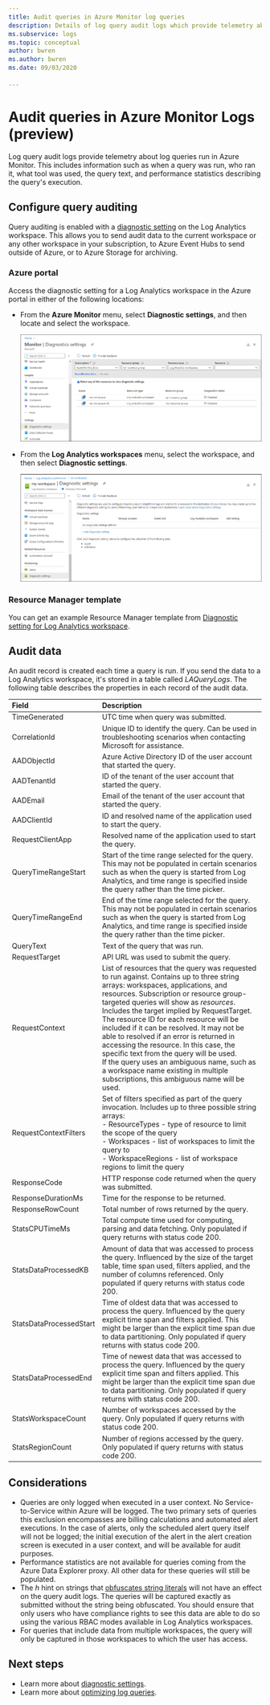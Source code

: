 ```yaml
---
title: Audit queries in Azure Monitor log queries
description: Details of log query audit logs which provide telemetry about log queries run in Azure Monitor.
ms.subservice: logs
ms.topic: conceptual
author: bwren
ms.author: bwren
ms.date: 09/03/2020

---
```


# Audit queries in Azure Monitor Logs (preview)
Log query audit logs provide telemetry about log queries run in Azure Monitor. This includes information such as when a query was run, who ran it, what tool was used, the query text, and performance statistics describing the query's execution.


## Configure query auditing
Query auditing is enabled with a [diagnostic setting](../platform/diagnostic-settings.md) on the Log Analytics workspace. This allows you to send audit data to the current workspace or any other workspace in your subscription, to Azure Event Hubs to send outside of Azure, or to Azure Storage for archiving. 

### Azure portal
Access the diagnostic setting for a Log Analytics workspace in the Azure portal in either of the following locations:

- From the **Azure Monitor** menu, select **Diagnostic settings**, and then locate and select the workspace.

    [![Diagnostic settings Azure Monitor](media/log-query-audit/diagnostic-setting-monitor.png) ](media/log-query-audit/diagnostic-setting-monitor.png#lightbox) 

- From the **Log Analytics workspaces** menu, select the workspace, and then select **Diagnostic settings**.

    [![Diagnostic settings Log Analytics workspace](media/log-query-audit/diagnostic-setting-workspace.png) ](media/log-query-audit/diagnostic-setting-workspace.png#lightbox) 

### Resource Manager template
You can get an example Resource Manager template from [Diagnostic setting for Log Analytics workspace](../samples/resource-manager-diagnostic-settings.md#diagnostic-setting-for-log-analytics-workspace).

## Audit data
An audit record is created each time a query is run. If you send the data to a Log Analytics workspace, it's stored in a table called *LAQueryLogs*. The following table describes the properties in each record of the audit data.

| Field | Description |
|:---|:---|
| TimeGenerated         | UTC time when query was submitted. |
| CorrelationId         | Unique ID to identify the query. Can be used in troubleshooting scenarios when contacting Microsoft for assistance. |
| AADObjectId           | Azure Active Directory ID of the user account that started the query.  |
| AADTenantId           | ID of the tenant of the user account that started the query.  |
| AADEmail              | Email of the tenant of the user account that started the query.  |
| AADClientId           | ID and resolved name of the application used to start the query. |
| RequestClientApp      | Resolved name of the application used to start the query. |
| QueryTimeRangeStart   | Start of the time range selected for the query. This may not be populated in certain scenarios such as when the query is started from Log Analytics, and time range is specified inside the query rather than the time picker. |
| QueryTimeRangeEnd     | End of the time range selected for the query. This may not be populated in certain scenarios such as when the query is started from Log Analytics, and time range is specified inside the query rather than the time picker.  |
| QueryText             | Text of the query that was run. |
| RequestTarget         | API URL was used to submit the query.  |
| RequestContext        | List of resources that the query was requested to run against. Contains up to three string arrays: workspaces, applications, and resources. Subscription or resource group-targeted queries will show as *resources*. Includes the target implied by RequestTarget.<br>The resource ID for each resource will be included if it can be resolved. It may not be able to resolved if an error is returned in accessing the resource. In this case, the specific text from the query will be used.<br>If the query uses an ambiguous name, such as a workspace name existing in multiple subscriptions, this ambiguous name will be used. |
| RequestContextFilters | Set of filters specified as part of the query invocation. Includes up to three possible string arrays:<br>- ResourceTypes - type of resource to limit the scope of the query<br>- Workspaces - list of workspaces to limit the query to<br>- WorkspaceRegions - list of workspace regions to limit the query |
| ResponseCode          | HTTP response code returned when the query was submitted. |
| ResponseDurationMs    | Time for the response to be returned.  |
| ResponseRowCount     | Total number of rows returned by the query. |
| StatsCPUTimeMs       | Total compute time used for computing, parsing and data fetching. Only populated if query returns with status code 200. |
| StatsDataProcessedKB | Amount of data that was accessed to process the query. Influenced by the size of the target table, time span used, filters applied, and the number of columns referenced. Only populated if query returns with status code 200. |
| StatsDataProcessedStart | Time of oldest data that was accessed to process the query. Influenced by the query explicit time span and filters applied. This might be larger than the explicit time span due to data partitioning. Only populated if query returns with status code 200. |
| StatsDataProcessedEnd  |Time of newest data that was accessed to process the query. Influenced by the query explicit time span and filters applied. This might be larger than the explicit time span due to data partitioning. Only populated if query returns with status code 200. |
| StatsWorkspaceCount | Number of workspaces accessed by the query. Only populated if query returns with status code 200. |
| StatsRegionCount | Number of regions accessed by the query. Only populated if query returns with status code 200. |

## Considerations

- Queries are only logged when executed in a user context. No Service-to-Service within Azure will be logged. The two primary sets of queries this exclusion encompasses are billing calculations and automated alert executions. In the case of alerts, only the scheduled alert query itself will not be logged; the initial execution of the alert in the alert creation screen is executed in a user context, and will be available for audit purposes.   
- Performance statistics are not available for queries coming from the Azure Data Explorer proxy. All other data for these queries will still be populated.
- The *h* hint on strings that [obfuscates string literals](/azure/data-explorer/kusto/query/scalar-data-types/string#obfuscated-string-literals) will not have an effect on the query audit logs. The queries will be captured exactly as submitted without the string being obfuscated. You should ensure that only users who have compliance rights to see this data are able to do so using the various RBAC modes available in Log Analytics workspaces.
- For queries that include data from multiple workspaces, the query will only be captured in those workspaces to which the user has access.

## Next steps

- Learn more about [diagnostic settings](../platform/diagnostic-settings.md).
- Learn more about [optimizing log queries](query-optimization.md).
